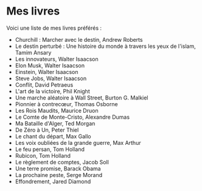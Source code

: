 # Mes livres

Voici une liste de mes livres préférés :

- Churchill : Marcher avec le destin, Andrew Roberts
- Le destin perturbé : Une histoire du monde à travers les yeux de l'islam, Tamim Ansary
- Les innovateurs, Walter Isaacson
- Elon Musk, Walter Isaacson
- Einstein, Walter Isaacson
- Steve Jobs, Walter Isaacson
- Conflit, David Petraeus
- L'art de la victoire, Phil Knight
- Une marche aléatoire à Wall Street, Burton G. Malkiel
- Pionnier à contrecœur, Thomas Osborne
- Les Rois Maudits, Maurice Druon
- Le Comte de Monte-Cristo, Alexandre Dumas
- Ma Bataille d'Alger, Ted Morgan
- De Zéro à Un, Peter Thiel
- Le chant du départ, Max Gallo
- Les voix oubliées de la grande guerre, Max Arthur
- Le feu persan, Tom Holland
- Rubicon, Tom Holland
- Le règlement de comptes, Jacob Soll
- Une terre promise, Barack Obama
- La prochaine peste, Serge Morand
- Effondrement, Jared Diamond